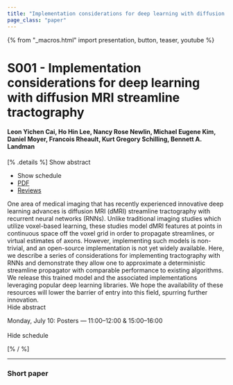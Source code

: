 ```yaml
---
title: "Implementation considerations for deep learning with diffusion MRI streamline tractography"
page_class: "paper"
---
```


{% from "_macros.html" import presentation, button, teaser, youtube %}

# S001 - Implementation considerations for deep learning with diffusion MRI streamline tractography

#### Leon Yichen Cai, Ho Hin Lee, Nancy Rose Newlin, Michael Eugene Kim, Daniel Moyer, Francois Rheault, Kurt Gregory Schilling, Bennett A. Landman

[% .details %]
<a class="toggle_visibility" data-selector=".abstract" data-level="3">Show abstract</a>
- <a class="toggle_visibility" data-selector=".schedule" data-level="3">Show schedule</a>
- <a href="https://openreview.net/pdf?id=icYc_uKOI6o">PDF</a>
- <a href="https://openreview.net/forum?id=icYc_uKOI6o">Reviews</a>

<p>
    <span class="abstract">
        One area of medical imaging that has recently experienced innovative deep learning advances is diffusion MRI (dMRI) streamline tractography with recurrent neural networks (RNNs). Unlike traditional imaging studies which utilize voxel-based learning, these studies model dMRI features at points in continuous space off the voxel grid in order to propagate streamlines, or virtual estimates of axons. However, implementing such models is non-trivial, and an open-source implementation is not yet widely available. Here, we describe a series of considerations for implementing tractography with RNNs and demonstrate they allow one to approximate a deterministic streamline propagator with comparable performance to existing algorithms. We release this trained model and the associated implementations leveraging popular deep learning libraries. We hope the availability of these resources will lower the barrier of entry into this field, spurring further innovation.
        <br>
        <span class="actions"><a class="toggle_visibility" data-level="2">Hide abstract</a></span>
    </span>
</p>

<p>
    <span class="schedule">
        Monday, July 10: Posters — 11:00–12:00 & 15:00–16:00<br>
        <br>
        <span class="actions"><a class="toggle_visibility" data-level="2">Hide schedule</a></span>
    </span>
</p>
[% / %]

---


### Short paper
